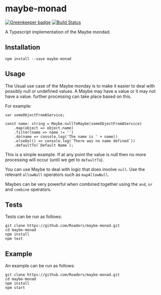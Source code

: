 # maybe-monad

[![Greenkeeper badge](https://badges.greenkeeper.io/Roaders/maybe-monad.svg)](https://greenkeeper.io/)
[![Build Status](https://travis-ci.org/Roaders/maybe-monad.svg?branch=master)](https://travis-ci.org/Roaders/maybe-monad)

A Typescript implementation of the Maybe mondad.

## Installation

`npm install --save maybe-monad`

## Usage

The Usual use case of the Maybe monday is to make it easier to deal with possibly null or undefined values.
A Maybe may have a value or it may not have a value. further processing can take place based on this.

For example:

```
var someObjectFromAService;

const name: string = Maybe.nullToMaybe(someObjectFromAService)
    .map(object => object.name)
    .filter(name => name != '')
    .do(name => console.log('The name is ' + name))
    .elseDo(() => console.log(`There was no name defined`))
    .defaultTo(`Default Name`);
```
This is a simple example. If at any point the value is null then no more processing will occur (until we get to `defaultTo`).

You can use Maybe to deal with logic that does involve `null`. Use the relevant `allowNull` operators such as `mapAllowNull`.

Maybes can be very powerful when combined together using the `and`, `or` and `combine` operators.

## Tests

Tests can be run as follows:

```
git clone https://github.com/Roaders/maybe-monad.git
cd maybe-monad
npm install
npm test
```

## Example
An example can be run as follows:

```
git clone https://github.com/Roaders/maybe-monad.git
cd maybe-monad
npm install
npm start
```